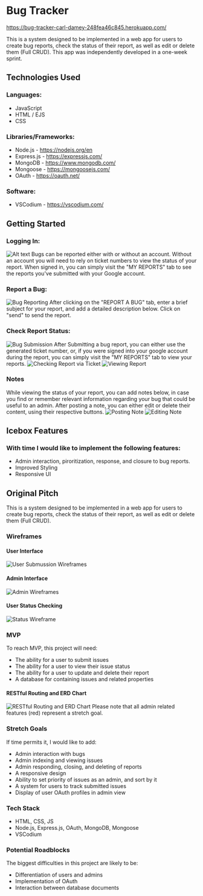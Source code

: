 # Bug Tracker
https://bug-tracker-carl-damey-248fea46c845.herokuapp.com/

This is a system designed to be implemented in a web app for users to create bug reports, check the status of their report, as well as edit or delete them (Full CRUD). This app was independently developed in a one-week sprint.

## Technologies Used
### Languages:
- JavaScript
- HTML / EJS
- CSS
### Libraries/Frameworks:
- Node.js - https://nodejs.org/en
- Express.js - https://expressjs.com/
- MongoDB - https://www.mongodb.com/
- Mongoose - https://mongoosejs.com/
- OAuth - https://oauth.net/
### Software:
- VSCodium - https://vscodium.com/
## Getting Started
### Logging In:
![Alt text](etc/images/Screenshot7.png)
Bugs can be reported either with or without an account. Without an account you will need to rely on ticket numbers to view the status of your report. When signed in, you can simply visit the "MY REPORTS" tab to see the reports you've submitted with your Google account.
### Report a Bug:
![Bug Reporting](./etc/images/Screenshot1.png)
After clicking on the "REPORT A BUG" tab, enter a brief subject for your report, and add a detailed description below. Click on "send" to send the report.
### Check Report Status:
![Bug Submission](./etc/images/Screenshot2.png)
After Submitting a bug report, you can either use the generated ticket number, or, if you were signed into your google account during the report, you can simply visit the "MY REPORTS" tab to view your reports.
![Checking Report via Ticket](./etc/images/Screenshot3.png)
![Viewing Report](etc/images/Screenshot4.png)
### Notes
While viewing the status of your report, you can add notes below, in case you find or remember relevant information regarding your bug that could be useful to an admin. After posting a note, you can either edit or delete their content, using their respective buttons.
![Posting Note](etc/images/Screenshot5.png)
![Editing Note](etc/images/Screenshot6.png)

## Icebox Features
### With time I would like to implement the following features:
- Admin interaction, piroritization, response, and closure to bug reports.
- Improved Styling
- Responsive UI


## Original Pitch
This is a system designed to be implemented in a web app for users to create bug reports, check the status of their report, as well as edit or delete them (Full CRUD).
### Wireframes
#### User Interface
![User Submussion Wireframes](./etc/images/Wireframe1.png)
#### Admin Interface
![Admin Wireframes](./etc/images/Wireframe2.png)
#### User Status Checking
![Status Wireframe](./etc/images/Wireframe3.png)

### MVP

To reach MVP, this project will need:

 - The ability for a user to submit issues
 - The ability for a user to view their issue status
 - The ability for a user to update and delete their report
 - A database for containing issues and related properties

 #### RESTful Routing and ERD Chart

 ![RESTful Routing and ERD Chart](./etc/images/ERD-REST.png)
 Please note that all admin related features (red) represent a stretch goal.

### Stretch Goals

If time permits it, I would like to add:

 - Admin interaction with bugs
 - Admin indexing and viewing issues
 - Admin responding, closing, and deleting of reports
 - A responsive design
 - Ability to set priority of issues as an admin, and sort by it
 - A system for users to track submitted issues
 - Display of user OAuth profiles in admin view

### Tech Stack

 - HTML, CSS, JS
 - Node.js, Express.js, OAuth, MongoDB, Mongoose
 - VSCodium


### Potential Roadblocks
The biggest difficulties in this project are likely to be:

 - Differentiation of users and admins
 - Implementation of OAuth
 - Interaction between database documents
